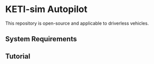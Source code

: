 # KETI-sim Autopilot

This repository is open-source and applicable to driverless vehicles.

## System Requirements

## Tutorial

